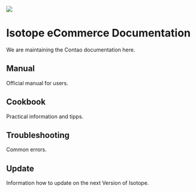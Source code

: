 ![](https://raw.github.com/isotope/docs/1.4/assets/isotope-logo.png)

# Isotope eCommerce Documentation

We are maintaining the Contao documentation here.


## Manual

Official manual for users.


## Cookbook

Practical information and tipps.


## Troubleshooting

Common errors.


## Update

Information how to update on the next Version of Isotope.